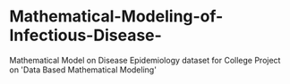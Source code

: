 # Mathematical-Modeling-of-Infectious-Disease-
Mathematical Model on Disease Epidemiology dataset for College Project on 'Data Based Mathematical Modeling'
